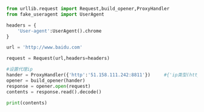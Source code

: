 
<BlogInfo title="11.proxy的使用代理ip的使用" author="白日梦想猿" pv=0 read_times=0 pre_cost_time=0分21秒 category="爬虫学习" tag_list="['爬虫学习']" create_time="2020.05.31 13:44:01" update_time="2020.05.31 13:53:33" />

```python
from urllib.request import Request,build_opener,ProxyHandler
from fake_useragent import UserAgent

headers = {
    'User-agent':UserAgent().chrome
}

url = 'http://www.baidu.com'

request = Request(url,headers=headers)

#设置代理ip
hander = ProxyHandler({'http':'51.158.111.242:8811'})     #{'ip类型(http/https)':'(账号):(密码@)IP地址'}
opener = build_opener(hander)
response = opener.open(request)
contents = response.read().decode()

print(contents)
```
